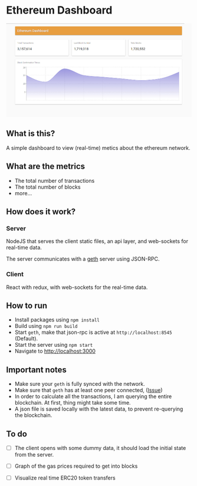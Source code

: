 # Ethereum Dashboard
![alt text](https://raw.githubusercontent.com/gilamran/ethereum-dashboard/master/assets/images/demo.jpg)

## What is this?
A simple dashboard to view (real-time) metics about the ethereum network.

## What are the metrics
 * The total number of transactions
 * The total number of blocks
 * more...

## How does it work?
### Server
NodeJS that serves the client static files, an api layer, and web-sockets for real-time data.

The server communicates with a [geth](https://github.com/ethereum/go-ethereum/wiki/Management-APIs) server using JSON-RPC.

### Client
React with redux, with web-sockets for the real-time data.

## How to run
 * Install packages using `npm install`
 * Build using `npm run build`
 * Start `geth`, make that json-rpc is active at `http://localhost:8545` (Default).
 * Start the server using `npm start`
 * Navigate to [http://localhost:3000](http://localhost:3000)
 
 ## Important notes
  * Make sure your `geth` is fully synced with the network.
  * Make sure that `geth` has at least one peer connected, ([Issue](https://github.com/ethereumjs/ethrpc/issues/47))
  * In order to calculate all the transactions, I am querying the entire blockchain. At first, thing might take some time.
  * A json file is saved locally with the latest data, to prevent re-querying the blockchain.
 
 ## To do
 - [ ] The client opens with some dummy data, it should load the initial state from the server.
 - [ ] Graph of the gas prices required to get into blocks
 - [ ] Visualize real time ERC20 token transfers
  
